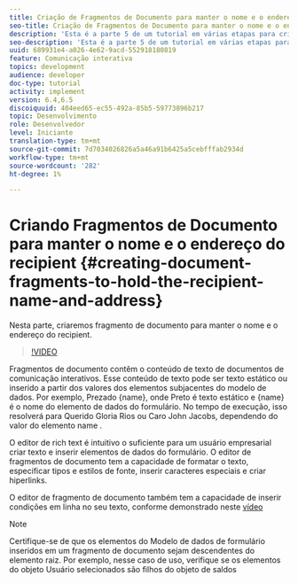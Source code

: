 ```yaml
---
title: Criação de Fragmentos de Documento para manter o nome e o endereço do recipient
seo-title: Criação de Fragmentos de Documento para manter o nome e o endereço do recipient
description: 'Esta é a parte 5 de um tutorial em várias etapas para criar seu primeiro documento de comunicações interativas. Nesta parte, criaremos fragmento de documento para manter o nome e o endereço do recipient. '
seo-description: 'Esta é a parte 5 de um tutorial em várias etapas para criar seu primeiro documento de comunicações interativas. Nesta parte, criaremos fragmento de documento para manter o nome e o endereço do recipient. '
uuid: 689931e4-a026-4e62-9acd-552918180819
feature: Comunicação interativa
topics: development
audience: developer
doc-type: tutorial
activity: implement
version: 6.4,6.5
discoiquuid: 404eed65-ec55-492a-85b5-59773896b217
topic: Desenvolvimento
role: Desenvolvedor
level: Iniciante
translation-type: tm+mt
source-git-commit: 7d7034026826a5a46a91b6425a5cebfffab2934d
workflow-type: tm+mt
source-wordcount: '282'
ht-degree: 1%

---
```



# Criando Fragmentos de Documento para manter o nome e o endereço do recipient {#creating-document-fragments-to-hold-the-recipient-name-and-address}

Nesta parte, criaremos fragmento de documento para manter o nome e o endereço do recipient.

>[!VIDEO](https://video.tv.adobe.com/v/22350/?quality=9&learn=on)

Fragmentos de documento contêm o conteúdo de texto de documentos de comunicação interativos. Esse conteúdo de texto pode ser texto estático ou inserido a partir dos valores dos elementos subjacentes do modelo de dados. Por exemplo, Prezado {name}, onde Preto é texto estático e {name} é o nome do elemento de dados do formulário. No tempo de execução, isso resolverá para Querido Gloria Rios ou Caro John Jacobs, dependendo do valor do elemento name .

O editor de rich text é intuitivo o suficiente para um usuário empresarial criar texto e inserir elementos de dados do formulário. O editor de fragmentos de documento tem a capacidade de formatar o texto, especificar tipos e estilos de fonte, inserir caracteres especiais e criar hiperlinks.

O editor de fragmento de documento também tem a capacidade de inserir condições em linha no seu texto, conforme demonstrado neste [vídeo](https://helpx.adobe.com/experience-manager/kt/forms/using/editing-improvements-correspondence-mgmt-feature-video-use.html)

>[!NOTE]
>
>Certifique-se de que os elementos do Modelo de dados de formulário inseridos em um fragmento de documento sejam descendentes do elemento raiz. Por exemplo, nesse caso de uso, verifique se os elementos do objeto Usuário selecionados são filhos do objeto de saldos

